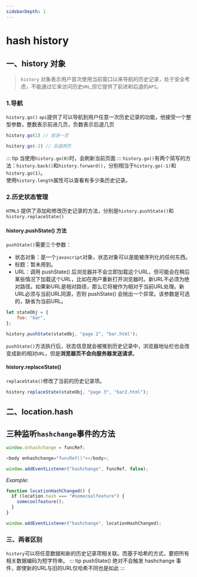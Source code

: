 ```yaml
---
sidebarDepth: 1
---
```

# hash history

## 一、history 对象
> `history` 对象表示用户首次使用当前窗口以来导航的历史记录，处于安全考虑，不能通过它来访问历史`URL`,但它提供了前进和后退的`API`。
### 1.导航
`history.go()` `api`提供了可以导航到用户任意一次历史记录的功能，他接受一个整型参数，整数表示前进几页，负数表示后退几页
```js
history.go(1) // 前进一页
```
```js
hsitory.go(-2) // 后退两页
```
::: tip
当使用`history.go(0)`时，会刷新当前页面
:::
`history.go()`有两个简写的方法：`history.back()`和`history.forward()`，分别相当于`history.go(-1)`和`history.go(1)`。  
使用`history.length`属性可以查看有多少条历史记录。 
### 2.历史状态管理
`HTML5` 提供了添加和修改历史记录的方法，分别是`history.pushState()`和`history.replaceState()`
#### history.pushState() 方法
`pushState()`需要三个参数：
* 状态对象：是一个`javascript`对象，状态对象可以是能被序列化的任何东西。
* 标题：暂未用到。
* URL：调用 pushState() 后浏览器并不会立即加载这个URL，但可能会在稍后某些情况下加载这个URL，比如在用户重新打开浏览器时。新URL不必须为绝对路径。如果新URL是相对路径，那么它将被作为相对于当前URL处理。新URL必须与当前URL同源，否则 pushState() 会抛出一个异常。该参数是可选的，缺省为当前URL。  
```js
let stateObj = {
    foo: "bar",
};

history.pushState(stateObj, "page 2", "bar.html");
```
`pushState()`方法执行后，状态信息就会被推到历史记录中，浏览器地址栏也会改变成新的相对`URL`，但是**浏览器页不会向服务器发送请求**。  
#### history.replaceState()
`replaceState()`修改了当前的历史记录项。  
```js
history.replaceState(stateObj, "page 3", "bar2.html");
```
## 二、location.hash
## 三种监听`hashchange`事件的方法

```js
window.onhashchange = funcRef;

<body onhashchange="funcRef()"></body>;

window.addEventListener("hashchange", funcRef, false);
```

_Example:_

```js
function locationHashChanged() {
  if (location.hash === "#somecoolfeature") {
    somecoolfeature();
  }
}

window.addEventListener("hashchange", locationHashChanged);
```
### 三、两者区别
`history`可以将任意数据和新的历史记录项相关联。而基于哈希的方式，要把所有相关数据编码为短字符串。 
::: tip
pushState() 绝对不会触发 hashchange 事件，即使新的URL与旧的URL仅哈希不同也是如此
:::
